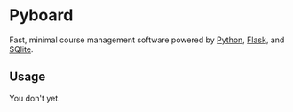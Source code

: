 # Pyboard

Fast, minimal course management software powered by [Python](http://www.python.org/), [Flask](https://github.com/mitsuhiko/flask), and [SQlite](http://www.sqlite.org/).

## Usage

You don't yet.
